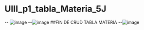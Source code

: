 # UIII_p1_tabla_Materia_5J
-- ![image](https://github.com/user-attachments/assets/a0dd8126-8b44-47f2-b0a7-60d85915a035)
--![image](https://github.com/user-attachments/assets/2e4f35e8-9fc8-470b-85f2-f397e7333064)
##FIN DE CRUD TABLA MATERIA
--![image](https://github.com/user-attachments/assets/7f3c25e5-90fd-4ea7-8e3d-3146751ee353)
